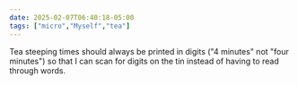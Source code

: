 ```yaml
---
date: 2025-02-07T06:40:18-05:00
tags: ["micro","Myself","tea"]
---
```

Tea steeping times should always be printed in digits ("4 minutes" not "four minutes") so that I can scan for digits on the tin instead of having to read through words.